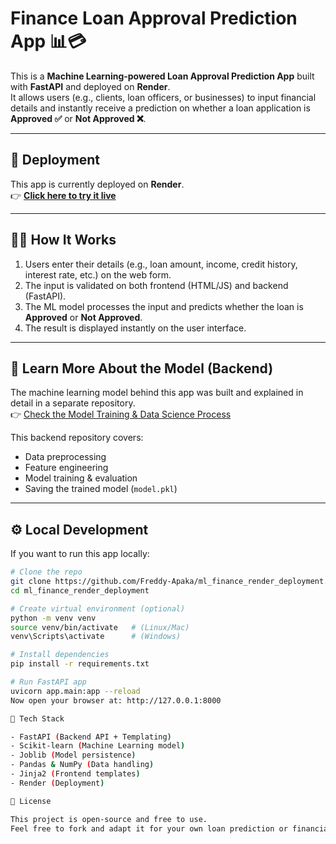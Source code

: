 # Finance Loan Approval Prediction App 📊💳

This is a **Machine Learning-powered Loan Approval Prediction App** built with **FastAPI** and deployed on **Render**.  
It allows users (e.g., clients, loan officers, or businesses) to input financial details and instantly receive a prediction on whether a loan application is **Approved ✅** or **Not Approved ❌**.

---

## 🚀 Deployment

This app is currently deployed on **Render**.  
👉 **[Click here to try it live](https://finance-ml-deployment.onrender.com)**  

---

## 🧑‍💻 How It Works
1. Users enter their details (e.g., loan amount, income, credit history, interest rate, etc.) on the web form.
2. The input is validated on both frontend (HTML/JS) and backend (FastAPI).
3. The ML model processes the input and predicts whether the loan is **Approved** or **Not Approved**.
4. The result is displayed instantly on the user interface.

---

## 🔗 Learn More About the Model (Backend)
The machine learning model behind this app was built and explained in detail in a separate repository.  
👉 [Check the Model Training & Data Science Process](https://github.com/Freddy-Apaka/Finance_Prediction_model)

This backend repository covers:
- Data preprocessing
- Feature engineering
- Model training & evaluation
- Saving the trained model (`model.pkl`)

---

## ⚙️ Local Development

If you want to run this app locally:

```bash
# Clone the repo
git clone https://github.com/Freddy-Apaka/ml_finance_render_deployment.git
cd ml_finance_render_deployment

# Create virtual environment (optional)
python -m venv venv
source venv/bin/activate   # (Linux/Mac)
venv\Scripts\activate      # (Windows)

# Install dependencies
pip install -r requirements.txt

# Run FastAPI app
uvicorn app.main:app --reload
Now open your browser at: http://127.0.0.1:8000

📂 Tech Stack

- FastAPI (Backend API + Templating)
- Scikit-learn (Machine Learning model)
- Joblib (Model persistence)
- Pandas & NumPy (Data handling)
- Jinja2 (Frontend templates)
- Render (Deployment)

📜 License

This project is open-source and free to use.
Feel free to fork and adapt it for your own loan prediction or financial ML applications.
